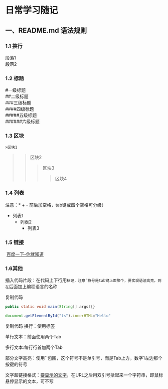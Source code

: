 # 日常学习随记
## 一、README.md 语法规则<br>
### 1.1 换行<br>
  段落1<br>段落2<br>
### 1.2 标题
  #一级标题  
  ##二级标题  
  ###三级标题  
  ####四级标题  
  #####五级标题  
  ######六级标题<br>
### 1.3 区块
    >区块1
>>区块2
>>>区块3
>>>>区块4
### 1.4 列表
  注意：* + - 前后加空格，tab键或四个空格可分级）
 * 列表1
    + 列表2
        - 列表3
### 1.5 链接
  [百度一下-你就知道](http://www.baidu.com "百度一下")
### 1.6其他
  插入代码片段：在代码上下行用```标记，注意`符号是tab键上面那个，要实现语法高亮，则在```后面加上编程语言的名称

  复制代码
  ```Java
  public static void main(String[] args){}
  ```

  ```javascript
  document.getElementById("ts").innerHTML="Hello"
  ```
  复制代码
  换行：使用标签<br>

  单行文本：前面使用两个Tab

  多行文本:每行行首加两个Tab

  部分文字高亮：使用``包围，这个符号不是单引号，而是Tab上方，数字1左边那个按键的符号

  文字超链接格式：[要显示的文字](链接的地址"鼠标悬停显示")，在URL之后用双引号括起来一个字符串，即鼠标悬停显示的文本，可不写
